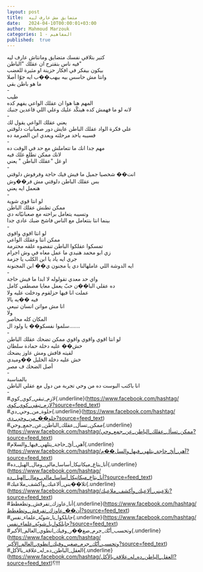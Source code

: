 ```yaml
---
layout: post
title:  متضايق مش عارف ليه
date:   2024-04-10T00:00:01+03:00
author: Mahmoud Marzouk
categories: 1 - المفاهيم
published:  true
---
```

كتير بتلاقي نفسك متضايق ومانتاش عارف ليه\
فيه ناس بتقترح ان عقلك \"الباطن\"\
بيكون بيفكر في افكار حزينة او مثيرة للغضب\
وانتا مش حاسس بيه بيهب��ب ايه جوّا أصلا\
ما هو باطن بقي\
-\
طيب\
المهم هنا هوا ان عقلك الواعي يفهم كده\
لانه لو ما فهمش كده هينكّد عليك وعلي اللي قاعدين جنبك\
-\
يعني عقلك الواعي يقول لك\
علي فكرة الواد عقلك الباطن عايش دور صعبانيات دلوقتي\
فسيبه ياخد مرحلته ويعدي ابن الصرمة ده\
-\
مهم جدا انك ما تتعاملش مع حد في الوقت ده\
لانك ممكن تطلع غلك فيه\
او غل \"عقلك الباطن \" يعني\
-\
انت�� شخصيا جميل ما فيش فيك حاجة وفرفوش دلوقتي\
بس عقلك الباطن دلوقتي مش فر��وش\
هنعمل ايه يعني\
-\
لو انتا قوي شوية\
ممكن تطنش عقلك الباطن\
وتسيبه يتعامل براحته مع صعبانيّاته دي\
بينما انتا بتتعامل مع الناس فاشخ ضبك عادي جدا\
-\
لو انتا اقوي واقوي\
ممكن انتا وعقلك الواعي\
تمسكوا عقلكوا الباطن تنفضوه علقه محترمة\
زي ابو محمد هنيدي ما عمل معاه في وش اجرام\
جري ايه ياد يا ابن الكلب يا جزمة\
ايه الدوشة اللي عاملهالنا دي يا مجنون ي�� ابن المجنونة\
-\
واي حد معدي تقولوله لا ابدا ما فيش حاجة\
ده عقلي البا��ن حبّ يعمل معايا مصطفي كامل\
عملت انا فيها حزلقوم ودخلت عليه ولا\
فيه ��يه يالا\
انا مش مواتن انسان تبيعي\
ولا\
المكان كله محاصر\
سلموا نفسكو�� يا ولود ال\...\....\
-\
لو انتا اقوي واقوي واقوي ممكن تضحك عقلك الباطن\
خش�� عليه دخلة حمادة سلطان\
لقيته قافش ومش عاوز يضحك\
خش عليه دخلة الخليل ��وميدي\
أصل الضحك ف مصر\
-\
بالمناسبة\
انا باكتب البوست ده من وحي تجربة من دول مع عقلي الباطن\
-\
\#لازم_تبقي_كوي_كوي{.underline}(https://www.facebook.com/hashtag/لازم_تبقي_كوي_كوي?source=feed_text)\
\#حلوة_من_وحي_دي{.underline}(https://www.facebook.com/hashtag/حلو��_من_وحي_دي?source=feed_text)\
\#ممكن_تسأل_عقلك_الباطن_عن_جمع_وحي{.underline}(https://www.facebook.com/hashtag/ممكن_تسأل_عقلك_الباطن_عن_جمع_وحي?source=feed_text)\
\#آهي_أيّ\_حاجة_يتلهي_فيها_والسلام{.underline}(https://www.facebook.com/hashtag/آهي_أيّ_حاجة_يتلهي_فيها_والسل��م?source=feed_text)\
\#أنا_بتاع_ميكانيكا_أساسا_مالي_ومال_الهبل_ده{.underline}(https://www.facebook.com/hashtag/أنا_بتاع_ميكانيكا_أساسا_مالي_ومال_الهبل_ده?source=feed_text)\
\#تلا��بني_ألاعبك_وأكشف_ملاعبك{.underline}(https://www.facebook.com/hashtag/تلاعبني_ألاعبك_وأكشف_ملاعبك?source=feed_text)\
\#أنا_عاوزك_تفرفش_وتظغطط{.underline}(https://www.facebook.com/hashtag/أن��_عاوزك_تفرفش_وتظغطط?source=feed_text)\
\#جايلكوا_يا_شويّة_علماء_نفس{.underline}(https://www.facebook.com/hashtag/جايلكوا_يا_شويّة_علماء_نفس?source=feed_text)\
\#وتحسب_أنّك_جرم_صغ��ر_وفيك_انطوي_العالم_الأكبر{.underline}(https://www.facebook.com/hashtag/وتحسب_أنّك_جرم_صغير_وفيك_انطوي_العالم_الأكبر?source=feed_text)\
\#العقل_الباطن_ده_له_علاقة_بالأكل{.underline}(https://www.facebook.com/hashtag/العقل_الباطن_ده_له_علاقة_بالأكل?source=feed_text)؟!!!
